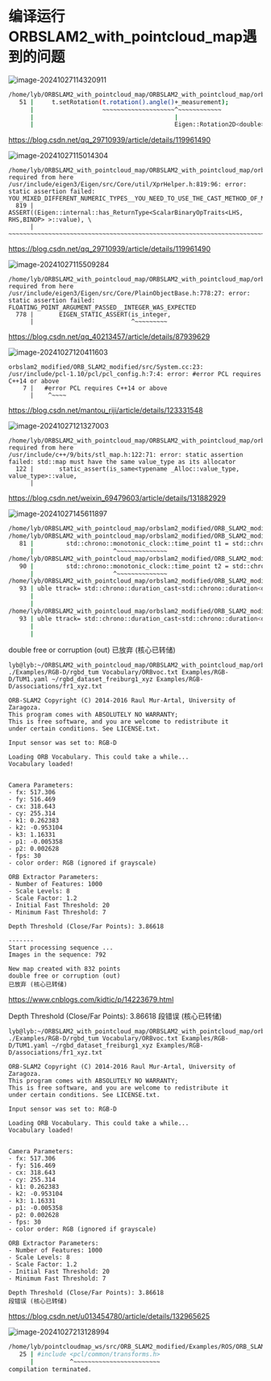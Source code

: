 # 编译运行ORBSLAM2_with_pointcloud_map遇到的问题

![image-20241027114320911](/home/lyb/github/Typora_notes/image-20241027114320911.png)

```bash
/home/lyb/ORBSLAM2_with_pointcloud_map/ORBSLAM2_with_pointcloud_map/orbslam2_modified/g2o_with_orbslam2/g2o/types/slam2d/edge_se2_pointxy_bearing.cpp:51:39: error: cannot convert ‘Eigen::Rotation2D<double>::Scalar’ {aka ‘double’} to ‘const Rotation2Dd&’ {aka ‘const Eigen::Rotation2D<double>&’}
   51 |     t.setRotation(t.rotation().angle()+_measurement);
      |                   ~~~~~~~~~~~~~~~~~~~~^~~~~~~~~~~~~
      |                                       |
      |                                       Eigen::Rotation2D<double>::Scalar {aka double}

```

https://blog.csdn.net/qq_29710939/article/details/119961490



![image-20241027115014304](/home/lyb/github/Typora_notes/image-20241027115014304.png)

```
/home/lyb/ORBSLAM2_with_pointcloud_map/ORBSLAM2_with_pointcloud_map/orbslam2_modified/g2o_with_orbslam2/g2o/solvers/eigen/linear_solver_eigen.h:92:10:   required from here
/usr/include/eigen3/Eigen/src/Core/util/XprHelper.h:819:96: error: static assertion failed: YOU_MIXED_DIFFERENT_NUMERIC_TYPES__YOU_NEED_TO_USE_THE_CAST_METHOD_OF_MATRIXBASE_TO_CAST_NUMERIC_TYPES_EXPLICITLY
  819 | ASSERT((Eigen::internal::has_ReturnType<ScalarBinaryOpTraits<LHS, RHS,BINOP> >::value), \
      |        ~~~~~~~~~~~~~~~~~~~~~~~~~~~~~~~~~~~~~~~~~~~~~~~~~~~~~~~~~~~~~~~~~~~~~~~~~^~~~~~

```

https://blog.csdn.net/qq_29710939/article/details/119961490

![image-20241027115509284](/home/lyb/github/Typora_notes/image-20241027115509284.png)

```
/home/lyb/ORBSLAM2_with_pointcloud_map/ORBSLAM2_with_pointcloud_map/orbslam2_modified/g2o_with_orbslam2/g2o/examples/tutorial_slam2d/simulator.cpp:80:39:   required from here
/usr/include/eigen3/Eigen/src/Core/PlainObjectBase.h:778:27: error: static assertion failed: FLOATING_POINT_ARGUMENT_PASSED__INTEGER_WAS_EXPECTED
  778 |       EIGEN_STATIC_ASSERT(is_integer,
      |                           ^~~~~~~~~~

```

https://blog.csdn.net/qq_40213457/article/details/87939629



![image-20241027120411603](/home/lyb/github/Typora_notes/image-20241027120411603.png)

```
orbslam2_modified/ORB_SLAM2_modified/src/System.cc:23:
/usr/include/pcl-1.10/pcl/pcl_config.h:7:4: error: #error PCL requires C++14 or above
    7 |   #error PCL requires C++14 or above
      |    ^~~~~

```

https://blog.csdn.net/mantou_riji/article/details/123331548



![image-20241027121327003](/home/lyb/github/Typora_notes/image-20241027121327003.png)

```
/home/lyb/ORBSLAM2_with_pointcloud_map/ORBSLAM2_with_pointcloud_map/orbslam2_modified/ORB_SLAM2_modified/src/Optimizer.cc:818:37:   required from here
/usr/include/c++/9/bits/stl_map.h:122:71: error: static assertion failed: std::map must have the same value_type as its allocator
  122 |       static_assert(is_same<typename _Alloc::value_type, value_type>::value,
      |   
```

https://blog.csdn.net/weixin_69479603/article/details/131882929



![image-20241027145611897](/home/lyb/github/Typora_notes/image-20241027145611897.png)

```bash
/home/lyb/ORBSLAM2_with_pointcloud_map/orbslam2_modified/ORB_SLAM2_modified/Examples/Monocular/mono_tum.cc: In function ‘int main(int, char**)’:
/home/lyb/ORBSLAM2_with_pointcloud_map/orbslam2_modified/ORB_SLAM2_modified/Examples/Monocular/mono_tum.cc:81:22: error: ‘std::chrono::monotonic_clock’ has not been declared
   81 |         std::chrono::monotonic_clock::time_point t1 = std::chrono::monotonic_clock::now();
      |                      ^~~~~~~~~~~~~~~
/home/lyb/ORBSLAM2_with_pointcloud_map/orbslam2_modified/ORB_SLAM2_modified/Examples/Monocular/mono_tum.cc:90:22: error: ‘std::chrono::monotonic_clock’ has not been declared
   90 |         std::chrono::monotonic_clock::time_point t2 = std::chrono::monotonic_clock::now();
      |                      ^~~~~~~~~~~~~~~
/home/lyb/ORBSLAM2_with_pointcloud_map/orbslam2_modified/ORB_SLAM2_modified/Examples/Monocular/mono_tum.cc:93:83: error: ‘t2’ was not declared in this scope; did you mean ‘tm’?
   93 | uble ttrack= std::chrono::duration_cast<std::chrono::duration<double> >(t2 - t1).count();
      |                                                                         ^~
      |                                                                         tm
/home/lyb/ORBSLAM2_with_pointcloud_map/orbslam2_modified/ORB_SLAM2_modified/Examples/Monocular/mono_tum.cc:93:88: error: ‘t1’ was not declared in this scope; did you mean ‘y1’?
   93 | uble ttrack= std::chrono::duration_cast<std::chrono::duration<double> >(t2 - t1).count();
      |                                                                              ^~
      |                                                                              y1

```





double free or corruption (out)
已放弃 (核心已转储)

```
lyb@lyb:~/ORBSLAM2_with_pointcloud_map/ORBSLAM2_with_pointcloud_map/orbslam2_modified/ORB_SLAM2_modified$ ./Examples/RGB-D/rgbd_tum Vocabulary/ORBvoc.txt Examples/RGB-D/TUM1.yaml ~/rgbd_dataset_freiburg1_xyz Examples/RGB-D/associations/fr1_xyz.txt

ORB-SLAM2 Copyright (C) 2014-2016 Raul Mur-Artal, University of Zaragoza.
This program comes with ABSOLUTELY NO WARRANTY;
This is free software, and you are welcome to redistribute it
under certain conditions. See LICENSE.txt.

Input sensor was set to: RGB-D

Loading ORB Vocabulary. This could take a while...
Vocabulary loaded!


Camera Parameters: 
- fx: 517.306
- fy: 516.469
- cx: 318.643
- cy: 255.314
- k1: 0.262383
- k2: -0.953104
- k3: 1.16331
- p1: -0.005358
- p2: 0.002628
- fps: 30
- color order: RGB (ignored if grayscale)

ORB Extractor Parameters: 
- Number of Features: 1000
- Scale Levels: 8
- Scale Factor: 1.2
- Initial Fast Threshold: 20
- Minimum Fast Threshold: 7

Depth Threshold (Close/Far Points): 3.86618

-------
Start processing sequence ...
Images in the sequence: 792

New map created with 832 points
double free or corruption (out)
已放弃 (核心已转储)
```

https://www.cnblogs.com/kidtic/p/14223679.html

Depth Threshold (Close/Far Points): 3.86618
段错误 (核心已转储)

```
lyb@lyb:~/ORBSLAM2_with_pointcloud_map/ORBSLAM2_with_pointcloud_map/orbslam2_modified/ORB_SLAM2_modified$ ./Examples/RGB-D/rgbd_tum Vocabulary/ORBvoc.txt Examples/RGB-D/TUM1.yaml ~/rgbd_dataset_freiburg1_xyz Examples/RGB-D/associations/fr1_xyz.txt

ORB-SLAM2 Copyright (C) 2014-2016 Raul Mur-Artal, University of Zaragoza.
This program comes with ABSOLUTELY NO WARRANTY;
This is free software, and you are welcome to redistribute it
under certain conditions. See LICENSE.txt.

Input sensor was set to: RGB-D

Loading ORB Vocabulary. This could take a while...
Vocabulary loaded!


Camera Parameters: 
- fx: 517.306
- fy: 516.469
- cx: 318.643
- cy: 255.314
- k1: 0.262383
- k2: -0.953104
- k3: 1.16331
- p1: -0.005358
- p2: 0.002628
- fps: 30
- color order: RGB (ignored if grayscale)

ORB Extractor Parameters: 
- Number of Features: 1000
- Scale Levels: 8
- Scale Factor: 1.2
- Initial Fast Threshold: 20
- Minimum Fast Threshold: 7

Depth Threshold (Close/Far Points): 3.86618
段错误 (核心已转储)

```

https://blog.csdn.net/u013454780/article/details/132965625





![image-20241027213128994](/home/lyb/github/Typora_notes/image-20241027213128994.png)



```bash
/home/lyb/pointcloudmap_ws/src/ORB_SLAM2_modified/Examples/ROS/ORB_SLAM2/../../../include/pointcloudmapping.h:25:10: fatal error: pcl/common/transforms.h: 没有那个文件或目录
   25 | #include <pcl/common/transforms.h>
      |          ^~~~~~~~~~~~~~~~~~~~~~~~~
compilation terminated.

```


